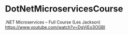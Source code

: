 # DotNetMicroservicesCourse
.NET Microservices – Full Course (Les Jackson) <br />
https://www.youtube.com/watch?v=DgVjEo3OGBI
